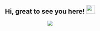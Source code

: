 <h2 align="center">
  Hi, great to see you here!
  <img src="https://media.giphy.com/media/hvRJCLFzcasrR4ia7z/giphy.gif" width="28">
</h2>
<p align="center">
    <a href="https://github.com/S-09-G/S-09-G"><img src="https://readme-typing-svg.herokuapp.com?color=%9370DB7&center=true&vCenter=true&lines=Welcome+to+Shivansh's+profile!;undergrad+student+at+NSUT"></a>
</p>

<div align="center">

